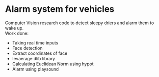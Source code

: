 # Alarm system for vehicles
Computer Vision research code to detect sleepy driers and alarm them to wake up.  
Work done:
- Taking real time inputs 
- Face detection
- Extract coordinates of face 
- levaerage dlib library
- Calculating Euclidean Norm using hypot 
- Alarm using playsound
